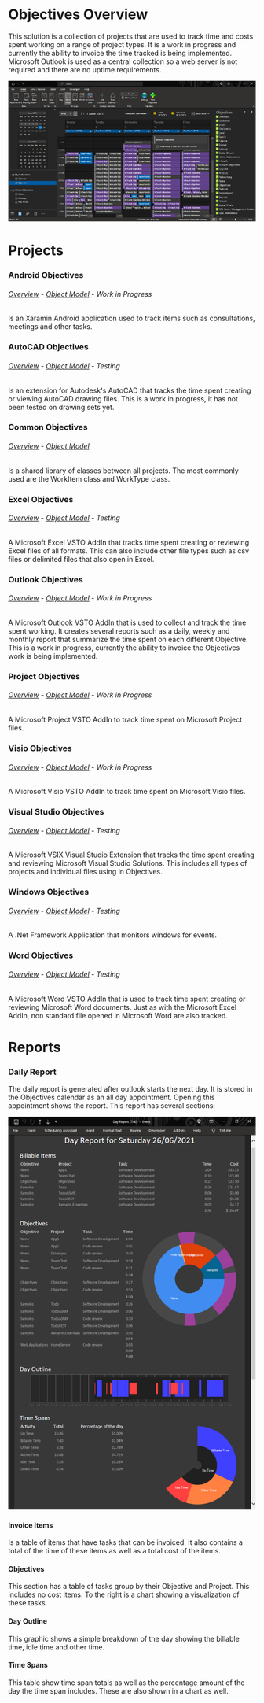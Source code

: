 # Objectives Overview 
This solution is a collection of projects that are used to track time and costs spent working on a range of project types. It is a work in progress and currently the ability to invoice the time tracked is being implemented. Microsoft Outlook is used as a central collection so a web server is not required and there are no uptime requirements.
  
![Outlook Calendar View](./OutlookObjectives/Docs/ObjectivesCalendar.png "Outlook Calendar view")

# Projects
### Android Objectives  
###### [Overview](./AndroidObjectives/Docs/README.md) \- [Object Model](./AndroidObjectives/Docs/ObjectModel.md) \- Work in Progress
Is an Xaramin Android application used to track items such as consultations, meetings and other tasks.

### AutoCAD Objectives  
###### [Overview](./AutoCADObjectives/Docs/README.md) \- [Object Model](./AutoCADObjectives/Docs/ObjectModel.md) \- Testing
Is an extension for Autodesk's AutoCAD that tracks the time spent creating or viewing AutoCAD drawing files. This is a work in progress, it has not been tested on drawing sets yet.  

### Common Objectives  
###### [Overview](./CommonObjectives/Docs/README.md) \- [Object Model](./CommonObjectives/Docs/ObjectModel.md)  
Is a shared library of classes between all projects. The most commonly used are the WorkItem class and WorkType class.  

### Excel Objectives  
###### [Overview](./ExcelObjectives/Docs/README.md) \- [Object Model](./ExcelObjectives/Docs/ObjectModel.md) \- Testing
A Microsoft Excel VSTO AddIn that tracks time spent creating or reviewing Excel files of all formats. This can also include other file types such as csv files or delimited files that also open in Excel.  

### Outlook Objectives  
###### [Overview](./OutlookObjectives/Docs/README.md) \- [Object Model](./OutlookObjectives/Docs/ObjectModel.md) \- Work in Progress
A Microsoft Outlook VSTO AddIn that is used to collect and track the time spent working. It creates several reports such as a daily, weekly and monthly report that summarize the time spent on each different Objective.  This is a work in progress, currently the ability to invoice the Objectives work is being implemented.  

### Project Objectives  
###### [Overview](./ProjectObjectives/Docs/README.md) \- [Object Model](./ProjectObjectives/Docs/ObjectModel.md) \- Work in Progress
A Microsoft Project VSTO AddIn to track time spent on Microsoft Project files.  

### Visio Objectives  
###### [Overview](./VisioObjectives/Docs/README.md) \- [Object Model](./VisioObjectives/Docs/ObjectModel.md) \- Work in Progress
A Microsoft Visio VSTO AddIn to track time spent on Microsoft Visio files.  

### Visual Studio Objectives  
###### [Overview](./VisualStudioObjectives/Docs/README.md) \- [Object Model](./VisualStudioObjectives/Docs/ObjectModel.md) \- Testing
A Microsoft VSIX Visual Studio Extension that tracks the time spent creating and reviewing Microsoft Visual Studio Solutions. This includes all types of projects and individual files using in Objectives.  

### Windows Objectives  
###### [Overview](./WindowsObjectives/Docs/README.md) \- [Object Model](./WindowsObjectives/Docs/ObjectModel.md) \- Testing
A .Net Framework Application that monitors windows for events.  

### Word Objectives  
###### [Overview](./WordObjectives/Docs/README.md) \- [Object Model](./WordObjectives/Docs/ObjectModel.md) \- Testing
A Microsoft Word VSTO AddIn that is used to track time spent creating or reviewing Microsoft Word documents. Just as with the Microsoft Excel AddIn, non standard file opened in Microsoft Word are also tracked.  

# Reports
### Daily Report
The daily report is generated after outlook starts the next day. It is stored in the Objectives calendar as an all day appointment. Opening this appointment shows the report. This report has several sections:

![Day Report](./OutlookObjectives/Docs/DayReport.png "Day Report")

#### Invoice Items
Is a table of items that have tasks that can be invoiced. It also contains a total of the time of these items as well as a total cost of the items.

#### Objectives
This section has a table of tasks group by their Objective and Project. This includes no cost items. To the right is a chart showing a visualization of these tasks.

#### Day Outline
This graphic shows a simple breakdown of the day showing the billable time, idle time and other time.

#### Time Spans
This table show time span totals as well as the percentage amount of the day the time span includes. These are also shown in a chart as well.

